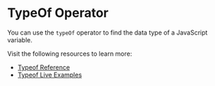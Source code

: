 # TypeOf Operator

You can use the `typeOf` operator to find the data type of a JavaScript variable.

Visit the following resources to learn more:

- [Typeof Reference](https://developer.mozilla.org/en-US/docs/Web/JavaScript/Reference/Operators/typeof)
- [Typeof Live Examples](https://www.w3schools.com/js/tryit.asp?filename=tryjs_typeof_all)

